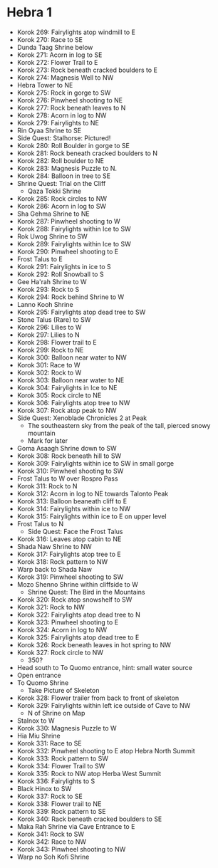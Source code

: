 # Hebra 1

* Korok 269: Fairylights atop windmill to E
* Korok 270: Race to SE
* Dunda Taag Shrine below
* Korok 271: Acorn in log to SE
* Korok 272: Flower Trail to E
* Korok 273: Rock beneath cracked boulders to E
* Korok 274: Magnesis Well to NW
* Hebra Tower to NE
* Korok 275: Rock in gorge to SW
* Korok 276: Pinwheel shooting to NE
* Korok 277: Rock beneath leaves to N
* Korok 278: Acorn in log to NW
* Korok 279: Fairylights to NE
* Rin Oyaa Shrine to SE
* Side Quest: Stalhorse: Pictured!
* Korok 280: Roll Boulder in gorge to SE
* Korok 281: Rock beneath cracked boulders to N
* Korok 282: Roll boulder to NE
* Korok 283: Magnesis Puzzle to N.
* Korok 284: Balloon in tree to SE
* Shrine Quest: Trial on the Cliff
  * Qaza Tokki Shrine
* Korok 285: Rock circles to NW
* Korok 286: Acorn in log to SW
* Sha Gehma Shrine to NE
* Korok 287: Pinwheel shooting to W
* Korok 288: Fairylights within Ice to SW
* Rok Uwog Shrine to SW
* Korok 289: Fairylights within Ice to SW
* Korok 290: Pinwheel shooting to E
* Frost Talus to E
* Korok 291: Fairylights in ice to S
* Korok 292: Roll Snowball to S
* Gee Ha'rah Shrine to W
* Korok 293: Rock to S
* Korok 294: Rock behind Shrine to W
* Lanno Kooh Shrine
* Korok 295: Fairylights atop dead tree to SW
* Stone Talus (Rare) to SW
* Korok 296: Lilies to W
* Korok 297: Lilies to N
* Korok 298: Flower trail to E
* Korok 299: Rock to NE
* Korok 300: Balloon near water to NW
* Korok 301: Race to W
* Korok 302: Rock to W
* Korok 303: Balloon near water to NE
* Korok 304: Fairylights in Ice to NE
* Korok 305: Rock circle to NE
* Korok 306: Fairylights atop tree to NW
* Korok 307: Rock atop peak to NW
* Side Quest: Xenoblade Chronicles 2 at Peak
  * The southeastern sky from the peak of the tall, pierced snowy mountain
  * Mark for later
* Goma Asaagh Shrine down to SW
* Korok 308: Rock beneath hill to SW
* Korok 309: Fairylights within ice to SW in small gorge
* Korok 310: Pinwheel shooting to SW
* Frost Talus to W over Rospro Pass
* Korok 311: Rock to N
* Korok 312: Acorn in log to NE towards Talonto Peak
* Korok 313: Balloon beaneath cliff to E
* Korok 314: Fairylights within ice to NW
* Korok 315: Fairylights within ice to E on upper level
* Frost Talus to N
  * Side Quest: Face the Frost Talus
* Korok 316: Leaves atop cabin to NE
* Shada Naw Shrine to NW
* Korok 317: Fairylights atop tree to E
* Korok 318: Rock pattern to NW
* Warp back to Shada Naw
* Korok 319: Pinwheel shooting to SW
* Mozo Shenno Shrine within cliffside to W
  * Shrine Quest: The Bird in the Mountains
* Korok 320: Rock atop snowshelf to SW
* Korok 321: Rock to NW
* Korok 322: Fairylights atop dead tree to N
* Korok 323: Pinwheel shooting to E
* Korok 324: Acorn in log to NW
* Korok 325: Fairylights atop dead tree to E
* Korok 326: Rock beneath leaves in hot spring to NW
* Korok 327: Rock circle to NW
  * 350?
* Head south to To Quomo entrance, hint: small water source
* Open entrance
* To Quomo Shrine
  * Take Picture of Skeleton
* Korok 328: Flower trailer from back to front of skeleton
* Korok 329: Fairylights within left ice outside of Cave to NW
  * N of Shrine on Map
* Stalnox to W
* Korok 330: Magnesis Puzzle to W
* Hia Miu Shrine
* Korok 331: Race to SE
* Korok 332: Pinwheel shooting to E atop Hebra North Summit
* Korok 333: Rock pattern to SW
* Korok 334: Flower Trail to SW
* Korok 335: Rock to NW atop Herba West Summit
* Korok 336: Fairylights to S
* Black Hinox to SW
* Korok 337: Rock to SE
* Korok 338: Flower trail to NE
* Korok 339: Rock pattern to SE
* Korok 340: Rack beneath cracked boulders to SE
* Maka Rah Shrine via Cave Entrance to E
* Korok 341: Rock to SW
* Korok 342: Race to NW
* Korok 343: Pinwheel shooting to NW
* Warp no Soh Kofi Shrine
